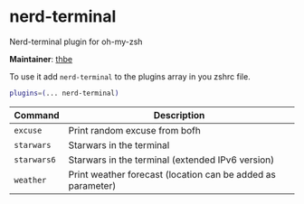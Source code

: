 # nerd-terminal

Nerd-terminal plugin for oh-my-zsh

**Maintainer**: [thbe](https://github.com/thbe)

To use it add `nerd-terminal` to the plugins array in you zshrc file.

```zsh
plugins=(... nerd-terminal)
```

| Command     | Description                                                 |
| ----------- | ----------------------------------------------------------- |
| `excuse`    | Print random excuse from bofh                               |
| `starwars`  | Starwars in the terminal                                    |
| `starwars6` | Starwars in the terminal (extended IPv6 version)            |
| `weather`   | Print weather forecast (location can be added as parameter) |
